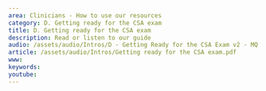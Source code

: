 ```yaml
---
area: Clinicians - How to use our resources
category: D. Getting ready for the CSA exam
title: D. Getting ready for the CSA exam
description: Read or listen to our guide
audio: /assets/audio/Intros/D - Getting Ready for the CSA Exam v2 - MQ.mp3
article: /assets/audio/Intros/Getting ready for the CSA exam.pdf
www: 
keywords: 
youtube: 
--- 
```

